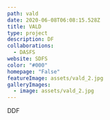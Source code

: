 ```yaml
---
path: vald
date: 2020-06-08T06:08:15.528Z
title: VALD
type: project
description: DF
collaborations:
  - DASFS
website: SDFS
color: "#000"
homepage: "False"
featureImage: assets/vald_2.jpg
galleryImages:
  - image: assets/vald_2.jpg
---
```

DDF
